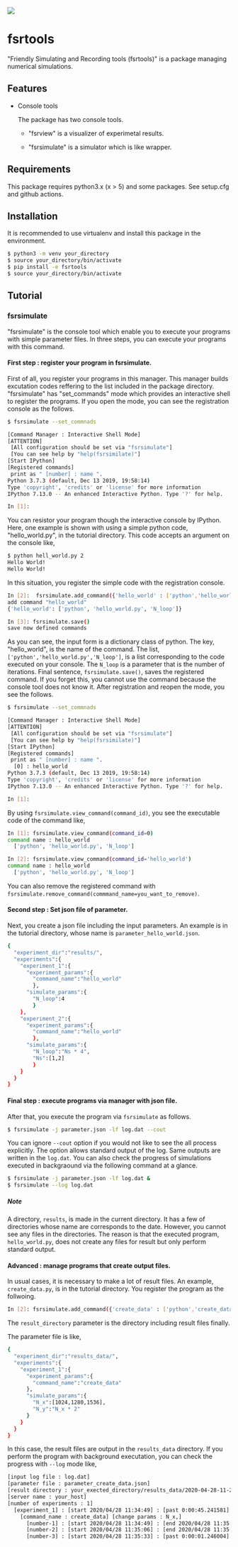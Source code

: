 ![](https://github.com/FIshikawa/fsrtools/workflows/Python%20package/badge.svg)

# fsrtools

"Friendly Simulating and Recording tools (fsrtools)" is a package managing numerical simulations.

## Features

- Console tools

    The package has two console tools.

    -  "fsrview" is a visualizer of experimetal results.

    -  "fsrsimulate" is a simulator which is like wrapper.

## Requirements
This package requires python3.x (x > 5) and some packages.
See setup.cfg and github actions.

## Installation
It is recommended to use virtualenv and install this package in the environment.

```bash
$ python3 -m venv your_directory
$ source your_directory/bin/activate
$ pip install -e fsrtools
$ source your_directory/bin/activate
```  

## Tutorial 
### fsrsimulate
"fsrsimulate" is the console tool which enable you to execute your programs with simple parameter files.
In three steps, you can execute your programs with this command.

#### First step : register your program in fsrsimulate.
First of all, you register your programs in this manager.
This manager builds excutation codes reffering to the list included in the package directory.
"fsrsimulate" has "set_commands" mode which provides an interactive shell to register the programs.
If you open the mode, you can see the registration console as the follows.
```bash
$ fsrsimulate --set_commnads

[Command Manager : Interactive Shell Mode]
[ATTENTION]
 [All configuration should be set via "fsrsimulate"]
 [You can see help by "help(fsrsimilate)"]
[Start IPython]
[Registered commands]
 print as " [number] : name ".
Python 3.7.3 (default, Dec 13 2019, 19:58:14) 
Type 'copyright', 'credits' or 'license' for more information
IPython 7.13.0 -- An enhanced Interactive Python. Type '?' for help.

In [1]:  
```  
You can resistor your program though the interactive console by IPython.
Here, one example is shown with using a simple python code, "hello_world.py", in the tutorial directory.
This code accepts an argument on the console like, 
```bash
$ python hell_world.py 2
Hello World!
Hello World!
```
In this situation, you register the simple code with the registration console.
```bash
In [2]:  fsrsimulate.add_command({'hello_world' : ['python','hello_world.py','N_loop']})
add command "hello_world"
{'hello_world': ['python', 'hello_world.py', 'N_loop']}

In [3]: fsrsimulate.save()                                                      
save now defined commands
```
As you can see, the input form is a dictionary class of python.
The key, "hello_world", is the name of the command.
The list, `['python','hello_world.py','N_loop']`, is a list corresponding to the code executed on your console.
The `N_loop` is a parameter that is the number of iterations.
Final sentence, `fsrsimulate.save()`, saves the registered command.
If you forget this, you cannot use the command because the console tool does not know it.
After registration and reopen the mode, you see the follows.
```bash
$ fsrsimulate --set_commnads

[Command Manager : Interactive Shell Mode]
[ATTENTION]
 [All configuration should be set via "fsrsimulate"]
 [You can see help by "help(fsrsimilate)"]
[Start IPython]
[Registered commands]
 print as " [number] : name ".
  [0] : hello_world 
Python 3.7.3 (default, Dec 13 2019, 19:58:14) 
Type 'copyright', 'credits' or 'license' for more information
IPython 7.13.0 -- An enhanced Interactive Python. Type '?' for help.

In [1]:  
```
By using `fsrsimulate.view_command(command_id)`, you see the executable code of the command like,
```bash
In [1]: fsrsimulate.view_command(command_id=0)                                                                                                                           
command name : hello_world
  ['python', 'hello_world.py', 'N_loop']

In [2]: fsrsimulate.view_command(command_id='hello_world')                                                                                                               
command name : hello_world
  ['python', 'hello_world.py', 'N_loop']
```
You can also remove the registered command with `fsrsimulate.remove_command(commmand_name=you_want_to_remove)`.

#### Second step : Set json file of parameter.
Next, you create a json file including the input parameters.
An example is in the tutorial directory, whose name is `parameter_hello_world.json`.
```bash
{
  "experiment_dir":"results/",
  "experiments":{
    "experiment_1":{
      "experiment_params":{
        "command_name":"hello_world"
        },
      "simulate_params":{
        "N_loop":4
        }
    },
    "experiment_2":{
      "experiment_params":{
        "command_name":"hello_world"
        },
      "simulate_params":{
        "N_loop":"Ns * 4",
        "Ns":[1,2]
        }
    }
  }
}
```

#### Final step : execute programs via manager with json file.
After that, you execute the program via `fsrsimulate` as follows.
```bash
$ fsrsimulate -j parameter.json -lf log.dat --cout
```
You can ignore `--cout` option if you would not like to see the all process explicitly.
The option allows standard output of the log.
Same outputs are written in the `log.dat`.
You can also check the progress of simulations executed in backgraound via the following command at a glance.
```bash
$ fsrsimulate -j parameter.json -lf log.dat &
$ fsrsimulate --log log.dat
```

##### Note 
A directory, `results`, is made in the current directory.
It has a few of directories whose name are corresponds to the date.
However, you cannot see any files in the directories.
The reason is that the executed program, `hello_world.py`, does not create any files for result
but only perform standard output.

#### Advanced : manage programs that create output files. 
In usual cases, it is necessary to make a lot of result files.
An example, `create_data.py`, is in the tutorial directory.
You register the program as the follwoing.

```bash 
In [2]: fsrsimulate.add_command({'create_data' : ['python','create_data.py','result_directory','N_x','N_y']})
```
The `result_directory` parameter is the directory including result files finally.

The parameter file is like,

```bash
{ 
  "experiment_dir":"results_data/",
  "experiments":{
    "experiment_1":{
      "experiment_params":{
        "command_name":"create_data"
      },
      "simulate_params":{
        "N_x":[1024,1280,1536],
        "N_y":"N_x * 2"
      }
    }
  }
}
```
In this case, the result files are output in the `results_data` directory.
If you perform the program with background executation, you can check the progress with `--log` mode like,
```bash
[input log file : log.dat]
[parameter file : parameter_create_data.json]
[result directory : your_exected_directory/results_data/2020-04-28-11-28-13]
[server name : your_host]
[number of experiments : 1]
  [experiment_1] : [start 2020/04/28 11:34:49] : [past 0:00:45.241581] : [ongoing  number-3 (3/3)]
    [command_name : create_data] [change params : N_x,]
      [number-1] : [start 2020/04/28 11:34:49] : [end 2020/04/28 11:35:06] : [duration 0:00:17.123402] 
      [number-2] : [start 2020/04/28 11:35:06] : [end 2020/04/28 11:35:33] : [duration 0:00:27.282645] 
      [number-3] : [start 2020/04/28 11:35:33] : [past 0:00:01.246004] 
```
